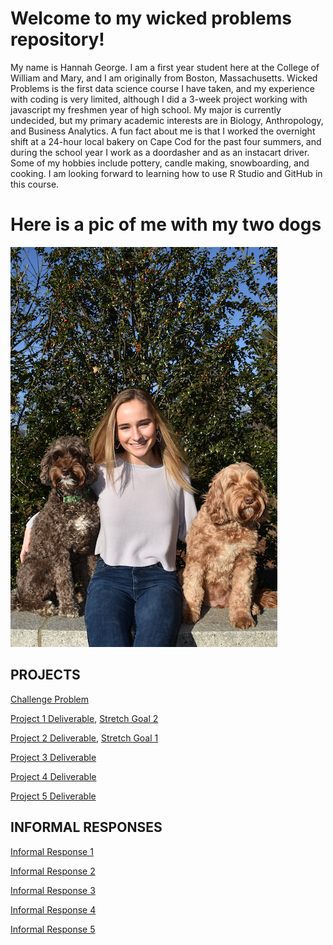 
# Welcome to my wicked problems repository!
My name is Hannah George. I am a first year student here at the College of William and Mary, and I am originally from Boston, Massachusetts. Wicked Problems is the first data science course I have taken, and my experience with coding is very limited, although I did a 3-week project working with javascript my freshmen year of high school. My major is currently undecided, but my primary academic interests are in Biology, Anthropology, and Business Analytics. A fun fact about me is that I worked the overnight shift at a 24-hour local bakery on Cape Cod for the past four summers, and during the school year I work as a doordasher and as an instacart driver. Some of my hobbies include pottery, candle making, snowboarding, and cooking. I am looking forward to learning how to use R Studio and GitHub in this course. 

# Here is a pic of me with my two dogs
![](hgmc.png)



## PROJECTS
[Challenge Problem](https://hannahgeorge-wickedproblems.github.io/data100repository/hgchallengeproblem.html)

[Project 1 Deliverable](https://hannahgeorge-wickedproblems.github.io/data100repository/Project1.html), [Stretch Goal 2](https://hannahgeorge-wickedproblems.github.io/data100repository/StretchGoal2.html)

[Project 2 Deliverable](https://hannahgeorge-wickedproblems.github.io/data100repository/Project2.html), [Stretch Goal 1](https://hannahgeorge-wickedproblems.github.io/data100repository/StretchGoal1.html)

[Project 3 Deliverable](https://hannahgeorge-wickedproblems.github.io/data100repository/Project3.html)

[Project 4 Deliverable](https://hannahgeorge-wickedproblems.github.io/data100repository/Project4.html)

[Project 5 Deliverable](https://hannahgeorge-wickedproblems.github.io/data100repository/Project5.html)


## INFORMAL RESPONSES 
[Informal Response 1](https://hannahgeorge-wickedproblems.github.io/data100repository/InformalResponse1.html)

[Informal Response 2](https://hannahgeorge-wickedproblems.github.io/data100repository/InformalResponse2.html)

[Informal Response 3](https://hannahgeorge-wickedproblems.github.io/data100repository/InformalResponse3.html)

[Informal Response 4](https://hannahgeorge-wickedproblems.github.io/data100repository/InformalResponse4.html)

[Informal Response 5](https://hannahgeorge-wickedproblems.github.io/data100repository/InformalResponse5.html)

